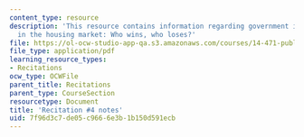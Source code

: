 ```yaml
---
content_type: resource
description: 'This resource contains information regarding government intervention
  in the housing market: Who wins, who loses?'
file: https://ol-ocw-studio-app-qa.s3.amazonaws.com/courses/14-471-public-economics-i-fall-2012/7f96d3c7de05c9666e3b1b150d591ecb_MIT14_471F12_recnotes4.pdf
file_type: application/pdf
learning_resource_types:
- Recitations
ocw_type: OCWFile
parent_title: Recitations
parent_type: CourseSection
resourcetype: Document
title: 'Recitation #4 notes'
uid: 7f96d3c7-de05-c966-6e3b-1b150d591ecb
---
```

